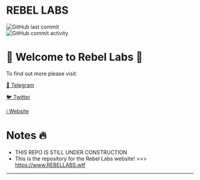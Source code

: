 # **REBEL LABS**
<img alt="GitHub last commit" src="https://img.shields.io/github/last-commit/s0crates-eth/rebellabs?color=orange&label=devs%20were%20here%20%3D%3E&style=plastic"><br><img alt="GitHub commit activity" src="https://img.shields.io/github/commit-activity/y/s0crates-eth/rebellabs?color=orange&label=commits%20so%20far%20%3D%3E&style=plastic">

# 👻 Welcome to Rebel Labs 👻

To find out more please visit:

[💬 Telegram](https://t.me/RebelLabs)

[🐦 Twitter](https://twitter.com/rebel_labs)

[ℹ️ Website](https://rebellabs.wtf)

# Notes 🔥

- THIS REPO IS STILL UNDER CONSTRUCTION
- This is the repository for the Rebel Labs website! >>> 
https://www.REBELLABS.wtf
____________________________
